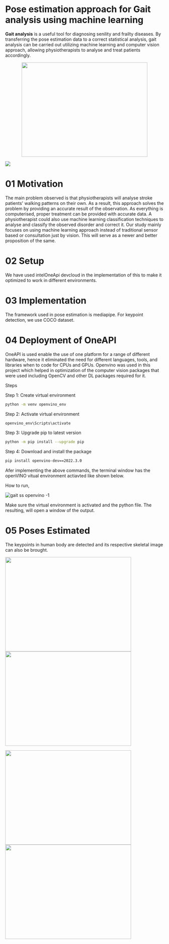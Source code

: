 # Pose estimation approach for Gait analysis using machine learning

 **Gait analysis** is a useful tool for diagnosing senility and frailty diseases. By transferring the pose estimation data to a correct statistical analysis, gait analysis can be carried out utilizing machine learning and computer vision approach, allowing physiotherapists to analyse and treat patients accordingly.
  <p align="center">
 <img src="https://d2lfsu1qnyxzxu.cloudfront.net/cms/nga-feature.jpg" width=400 height=300> 
 </p>
 
![](https://d2lfsu1qnyxzxu.cloudfront.net/cms/nga-feature.jpg)


# 01 Motivation
 
The main problem observed is that physiotherapists will analyse stroke patients' walking patterns on their own. As a result, this approach solves the problem by providing an accurate result of the observation. As everything is computerised, proper treatment can be provided with accurate data. A physiotherapist could also use machine learning classification techniques to analyse and classify the observed disorder and correct it. Our study mainly focuses on using machine learning approach instead of traditional sensor based or consultation just by vision. This will serve as a newer and better proposition of the same.

# 02 Setup
We have used intelOneApi devcloud in the implementation of this to make it optimized to work in different environments.

# 03 Implementation 

The framework used in pose estimation is mediapipe. For keypoint detection, we use COCO dataset.


# 04 Deployment of OneAPI
OneAPI is used enable the use of one platform for a range of different hardware, hence it eliminated the need for different languages, tools, and libraries when to code for CPUs and GPUs. 
Openvino was used in this project which helped in optimization of the computer vision packages that were used including OpenCV and other DL packages required for it.

Steps

Step 1: Create virtual environment
``` bash
python -m venv openvino_env
```
Step 2: Activate virtual environment
``` bash
openvino_env\Scripts\activate
```
Step 3: Upgrade pip to latest version
``` bash
python -m pip install --upgrade pip
```
Step 4: Download and install the package
``` bash
pip install openvino-dev==2022.3.0
```
Afer implementing the above commands, the terminal window has the openVINO vitual environment actiavted like shown below.



How to run,

![gait ss openvino -1](https://user-images.githubusercontent.com/118420309/226524641-22238c84-ac60-4df3-992a-a06b71f323ca.png)


Make sure the virtual environment is activated and the python file.
The resulting, will open a window of the output.

# 05 Poses Estimated
The keypoints in human body are detected and its respective skeletal image can also be brought.

<img src="https://user-images.githubusercontent.com/118420309/226533242-0690ca3f-fa67-4533-bf3b-f5582562be4c.png" width=400 height=300> <img src="https://user-images.githubusercontent.com/118420309/226533259-ae94d539-8b47-4b54-b97c-5802c92ffc52.png" width=400 height=300>

<img src="https://user-images.githubusercontent.com/118420309/226533265-d0f5b598-61cc-47de-9dfb-e80f6786ddc3.png" width=400 height=300> <img src="https://user-images.githubusercontent.com/118420309/226533270-b417a337-ff88-41ea-bc9c-d04d9d4a9970.png" width=400 height=300>




